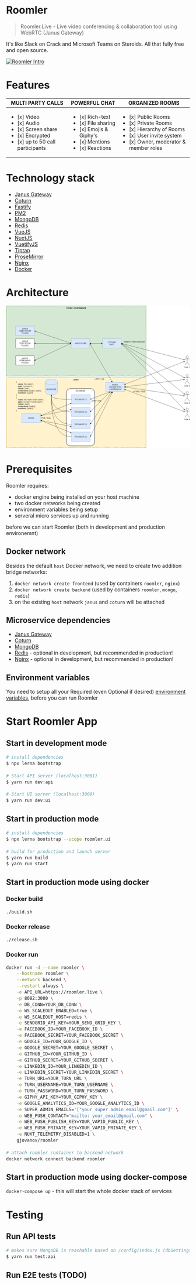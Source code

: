 # Roomler

> Roomler.Live - Live video conferencing & collaboration tool using WebRTC (Janus Gateway)

It's like Slack on Crack and Microsoft Teams on Steroids.
All that fully free and open source. 


[![Roomler Intro](https://img.youtube.com/vi/lzHeRwVDfPQ/0.jpg)](https://www.youtube.com/watch?v=lzHeRwVDfPQ)

# Features

| MULTI PARTY CALLS       | POWERFUL CHAT           | ORGANIZED ROOMS         |
|-------------------------|-------------------------|-------------------------|
| <ul><li>[x] Video</li><li>[x] Audio</li><li>[x] Screen share</li><li>[x] Encrypted</li><li>[x] up to 50 call participants</li></ul> | <ul><li>[x] Rich-text</li><li>[x] File sharing</li><li>[x] Emojis & Giphy's</li><li>[x] Mentions</li><li>[x] Reactions</li></ul> | <ul><li>[x] Public Rooms</li><li>[x] Private Rooms</li><li>[x] Hierarchy of Rooms</li><li>[x] User invite system</li><li>[x] Owner, moderator & member roles</li></ul> |

# Technology stack
- [Janus Gateway](https://github.com/meetecho/janus-gateway)
- [Coturn](https://github.com/coturn/coturn)
- [Fastify](https://github.com/fastify/fastify)
- [PM2](https://github.com/Unitech/pm2)
- [MongoDB](https://github.com/mongodb/mongo)
- [Redis](https://github.com/antirez/redis)
- [VueJS](https://github.com/vuejs/vue)
- [NuxtJS](https://github.com/nuxt/nuxt.js/)    
- [VuetifyJS](https://github.com/vuetifyjs/vuetify)
- [Tiptap](https://github.com/ueberdosis/tiptap)
- [ProseMirror](https://github.com/ProseMirror/prosemirror)
- [Nginx](https://github.com/nginx/nginx)
- [Docker](https://github.com/docker)

# Architecture
![Architecture](./ui/static/architecture.png)

# Prerequisites

Roomler requires:
- docker engine being installed on your host machine
- two docker networks being created
- environment variables being setup
- serveral micro services up and running

before we can start Roomler (both in development and production environemnt)

## Docker network
Besides the default `host` Docker network, we need to create two addition bridge networks:
1. `docker network create frontend` (used by containers `roomler`, `nginx`)
2. `docker network create backend` (used by containers `roomler`, `mongo`, `redis`)
3. on the existing `host` network `janus` and `coturn` will be attached

## Microservice dependencies
- [Janus Gateway](docs/deps-janus.md)
- [Coturn](docs/deps-coturn.md)
- [MongoDB](docs/deps-mongo.md)
- [Redis](docs/deps-redis.md) - optional in development, but recommended in production!
- [Nginx](docs/deps-nginx.md) - optional in development, but recommended in production!

## Environment variables
You need to setup all your Required (even Optional if desired) [environment variables](docs/env.md), before you can run Roomler

# Start Roomler App

## Start in development mode

``` bash
# install dependencies
$ npx lerna bootstrap

# Start API server (localhost:3001)
$ yarn run dev:api

# Start UI server (localhost:3000)
$ yarn run dev:ui
```

## Start in production mode

``` bash
# install dependencies
$ npx lerna bootstrap --scope roomler.ui

# build for production and launch server
$ yarn run build
$ yarn run start
```

## Start in production mode using docker

### Docker build
`./build.sh`

### Docker release
`./release.sh`


### Docker run
``` bash
docker run -d --name roomler \
    --hostname roomler \
    --network backend \
    --restart always \
    -e API_URL=https://roomler.live \
    -p 8082:3000 \
    -e DB_CONN=YOUR_DB_CONN \
    -e WS_SCALEOUT_ENABLED=true \
    -e WS_SCALEOUT_HOST=redis \
    -e SENDGRID_API_KEY=YOUR_SEND_GRID_KEY \
    -e FACEBOOK_ID=YOUR_FACEBOOK_ID \
    -e FACEBOOK_SECRET=YOUR_FACEBOOK_SECRET \
    -e GOOGLE_ID=YOUR_GOOGLE_ID \
    -e GOOGLE_SECRET=YOUR_GOOGLE_SECRET \
    -e GITHUB_ID=YOUR_GITHUB_ID \
    -e GITHUB_SECRET=YOUR_GITHUB_SECRET \
    -e LINKEDIN_ID=YOUR_LINKEDIN_ID \
    -e LINKEDIN_SECRET=YOUR_LINKEDIN_SECRET \
    -e TURN_URL=YOUR_TURN_URL \
    -e TURN_USERNAME=YOUR_TURN_USERNAME \
    -e TURN_PASSWORD=YOUR_TURN_PASSWORD \
    -e GIPHY_API_KEY=YOUR_GIPHY_KEY \
    -e GOOGLE_ANALYTICS_ID=YOUR_GOOGLE_ANALYTICS_ID \
    -e SUPER_ADMIN_EMAILS='["your_super_admin_email@gmail.com"]' \
    -e WEB_PUSH_CONTACT="mailto: your_email@gmail.com" \
    -e WEB_PUSH_PUBLISH_KEY=YOUR_VAPID_PUBLIC_KEY \
    -e WEB_PUSH_PRIVATE_KEY=YOUR_VAPID_PRIVATE_KEY \
    -e NUXT_TELEMETRY_DISABLED=1 \
    gjovanov/roomler

# attach roomler container to backend network
docker network connect backend roomler
```

## Start in production mode using docker-compose
`docker-compose up` - this will start the whole docker stack of services


# Testing
## Run API tests

``` bash
# makes sure MongoDB is reachable based on /config/index.js (dbSettings)
$ yarn run test:api
```

## Run E2E tests (TODO)
